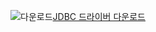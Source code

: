 ![다운로드](../ssdt/media/download.png)[JDBC 드라이버 다운로드](https://go.microsoft.com/fwlink/?linkid=868287)
